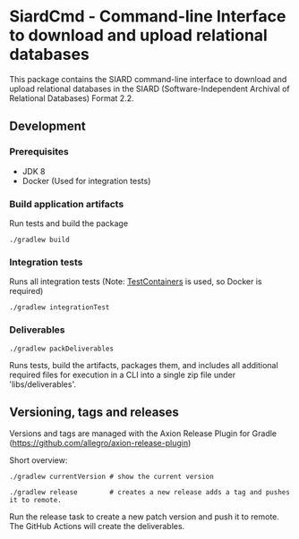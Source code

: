 # SiardCmd - Command-line Interface to download and upload relational databases

This package contains the SIARD command-line interface to download and upload relational databases in the SIARD (Software-Independent Archival of Relational Databases) Format 2.2.

## Development

### Prerequisites
- JDK 8
- Docker (Used for integration tests)

### Build application artifacts

Run tests and build the package

```shell
./gradlew build
```

### Integration tests

Runs all integration tests (Note: [TestContainers](https://testcontainers.com/) is used, so Docker is required)

```shell
./gradlew integrationTest
```

### Deliverables


```shell
./gradlew packDeliverables
```

Runs tests, build the artifacts, packages them, and includes all additional required files for execution in a CLI into a single zip file under 'libs/deliverables'.


## Versioning, tags and releases

Versions and tags are managed with the Axion Release Plugin for Gradle (https://github.com/allegro/axion-release-plugin)

Short overview:

```shell
./gradlew currentVersion # show the current version

./gradlew release        # creates a new release adds a tag and pushes it to remote.
```

Run the release task to create a new patch version and push it to remote. The GitHub Actions will create the
deliverables.

